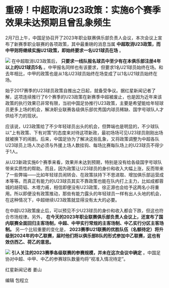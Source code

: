 # 重磅！中超取消U23政策：实施6个赛季效果未达预期且曾乱象频生

2月7日上午，中国足协召开了2023年职业联赛俱乐部负责人会议，本次会议上宣布了新赛季职业联赛的各项政策，其中最重磅的消息当属
**中超取消U23政策，而中甲则将继续实施U21政策，即始终要求一名U21球员在场** 。

![](https://inews.gtimg.com/newsapp_bt/0/15648851901/1000)
在中超取消U23政策后， **只要求一线队报名球员中至少有在本俱乐部注册4年以上的U21球员5名**
。中甲报名同样也有该要求，但要求1名U21球员始终在场。和去年相比，中甲的政策也是从1名U23球员始终在场变成了以1名U21球员始终在场。

始于2017赛季的U23球员政策自推出之日起，就备受争议。据红星新闻记者了解，这项连续推行了6个赛季的U23政策在新赛季中超被废止，也是因为近年来该政策的执行效果已非常有限，当初中国足协推行U23政策，主要是希望能给年轻球员更多上场的机会，解决职业联赛各级俱乐部优秀国内球员稀缺、国字号球队人才供给不力的现状。

应该说，U23政策给了不少年轻球员出头的机会，但弊端也是明显的，不少球队以“上有政策、下有对策”的态度来对待这项新政，最初场场可见U23球员刚刚出场就被换下的闹剧。后来，中国足协为了解决这些乱象，又将政策调整为中超各队U23球员上场人次必须与外援上场人数挂钩、每场比赛每队场上的U23球员不得少于1人。

从U23新政实施6个赛季来看，效果并未达到预期，特别是没有给各级国字号球队带来实质性的帮助。而且，因为政策让U23球员的身价和收入大幅上涨，反而带来了一些弊端——比如年轻球员闹转会、在政策扶持下不思进取、增加俱乐部运营成本等等。而真正有能力的U23球员其实不靠政策也能在队内打上主力，比如成都蓉城的胡荷韬、木塔力甫，相信即便没有U23政策，徐正源也会给予这两名小将重用。所以即便没有政策推动，那些有能力露头的年轻球员一样有出人头地的机会，在这种情况下，中超继续U23政策就显得没有太大的必要。

在中超U23政策废止后，可以预见不少U23球员的身价和收入都会下跌，但这也符合市场规律。另外，
**在今天的2023年职业联赛俱乐部负责人会议上，还宣布了国内联赛全面回归主客场制，中超、中甲实行常规的主客场制、中乙实行分区主客场制。**
另一个比较重要的变化是，
**2023赛季U21联赛的优胜队伍（名额待定）将升级到2024年的中乙联赛，届时他们将以俱乐部B队的形式参加中乙联赛，这也有效仿西乙、荷乙的意思。**

![](https://inews.gtimg.com/newsapp_bt/0/15648851905/1000)
**引人关注的2023赛季各级联赛的参赛规模，并未在这次会议中确定** 。中国足协对中超、中甲、中乙的参赛球队数量均将“视准入情况待定”。

红星新闻记者 姜山

编辑 包程立

